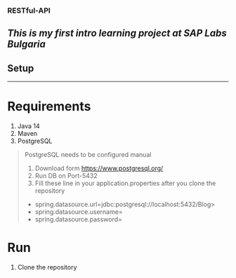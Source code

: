### RESTful-API
*This is my first intro learning project at SAP Labs Bulgaria*
---

## Setup
---

# Requirements
1. Java 14
2. Maven
3. PostgreSQL

> PostgreSQL needs to be configured manual
> 1. Download form https://www.postgresql.org/
> 2. Run DB on Port-5432
> 3. Fill these line in your application.properties after you clone the repository
>   - spring.datasource.url=jdbc:postgresql://localhost:5432/Blog>   
>   - spring.datasource.username=<fill it if you want>
>   - spring.datasource.password=<fill it if you want>
  
  # Run
  1. Clone the repository
